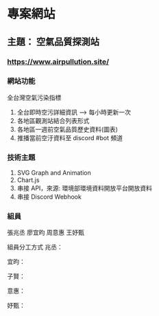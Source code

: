 # 專案網站
## 主題： 空氣品質探測站
### https://www.airpullution.site/

### 網站功能
全台灣空氣污染指標

1. 全台即時空污詳細資訊 --> 每小時更新一次
2. 各地區觀測站結合列表形式
3. 各地區一週前空氣品質歷史資料(圖表)
4. 推播當前空汙資料至 discord #bot 頻道

### 技術主題
1. SVG Graph and Animation
2. Chart.js
3. 串接 API，來源: 環境部環境資料開放平台開放資料
4. 串接 Discord Webhook 

### 組員
 張兆丞
 廖宜昀
 周意惠
 王妤甄

組員分工方式
兆丞：

宜昀：

子賢：

意惠：

妤甄：
